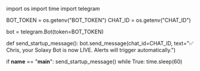 
import os
import time
import telegram

BOT_TOKEN = os.getenv("BOT_TOKEN")
CHAT_ID = os.getenv("CHAT_ID")

bot = telegram.Bot(token=BOT_TOKEN)

def send_startup_message():
    bot.send_message(chat_id=CHAT_ID, text="✅ Chris, your Solaxy Bot is now LIVE. Alerts will trigger automatically.")

if __name__ == "__main__":
    send_startup_message()
    while True:
        time.sleep(60)
